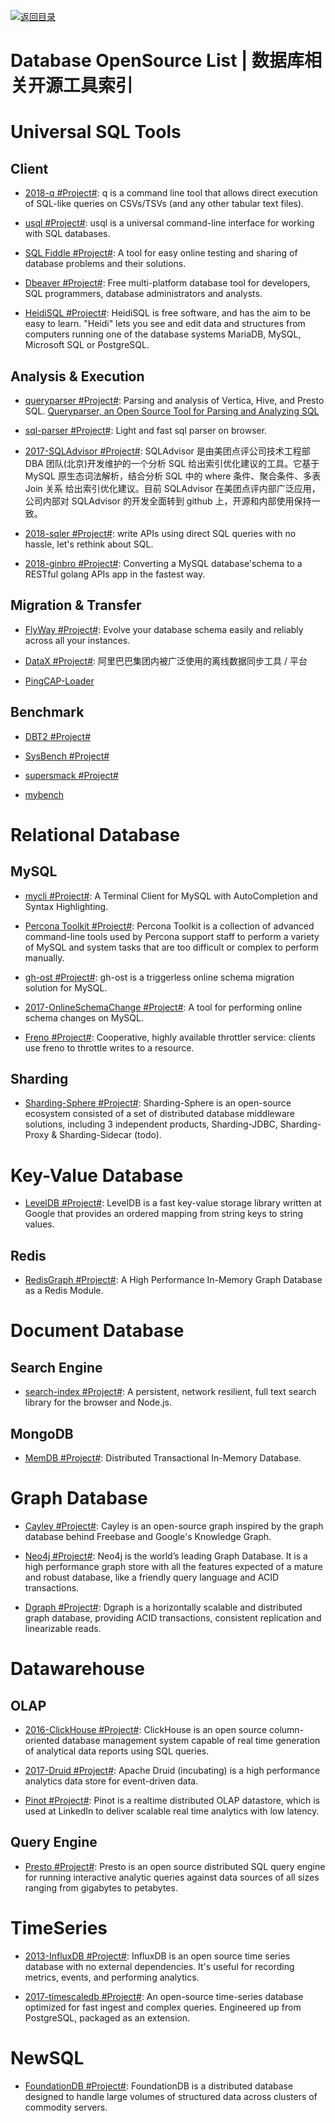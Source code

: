 [![返回目录](https://user-images.githubusercontent.com/5803001/38079637-ff0abcf0-3371-11e8-9b76-ad651620afc7.jpg)](https://github.com/wxyyxc1992/Awesome-Lists)

# Database OpenSource List | 数据库相关开源工具索引

# Universal SQL Tools

## Client

- [2018-q #Project#](https://github.com/harelba/q): q is a command line tool that allows direct execution of SQL-like queries on CSVs/TSVs (and any other tabular text files).

- [usql #Project#](https://github.com/knq/usql): usql is a universal command-line interface for working with SQL databases.

* [SQL Fiddle #Project#](http://sqlfiddle.com/): A tool for easy online testing and sharing of database problems and their solutions.

- [Dbeaver #Project#](https://dbeaver.io): Free multi-platform database tool for developers, SQL programmers, database administrators and analysts.

- [HeidiSQL #Project#](https://www.heidisql.com/): HeidiSQL is free software, and has the aim to be easy to learn. "Heidi" lets you see and edit data and structures from computers running one of the database systems MariaDB, MySQL, Microsoft SQL or PostgreSQL.

## Analysis & Execution

- [queryparser #Project#](https://github.com/uber/queryparser): Parsing and analysis of Vertica, Hive, and Presto SQL. [Queryparser, an Open Source Tool for Parsing and Analyzing SQL](https://eng.uber.com/queryparser/)

- [sql-parser #Project#](https://github.com/dt-fe/sql-parser): Light and fast sql parser on browser.

* [2017-SQLAdvisor #Project#](https://github.com/Meituan-Dianping/SQLAdvisor): SQLAdvisor 是由美团点评公司技术工程部 DBA 团队(北京)开发维护的一个分析 SQL 给出索引优化建议的工具。它基于 MySQL 原生态词法解析，结合分析 SQL 中的 where 条件、聚合条件、多表 Join 关系 给出索引优化建议。目前 SQLAdvisor 在美团点评内部广泛应用，公司内部对 SQLAdvisor 的开发全面转到 github 上，开源和内部使用保持一致。

- [2018-sqler #Project#](https://github.com/alash3al/sqler): write APIs using direct SQL queries with no hassle, let's rethink about SQL.

- [2018-ginbro #Project#](https://github.com/dejavuzhou/ginbro): Converting a MySQL database'schema to a RESTful golang APIs app in the fastest way.

## Migration & Transfer

- [FlyWay #Project#](https://github.com/flyway/flyway): Evolve your database schema easily and reliably across all your instances.

- [DataX #Project#](https://github.com/alibaba/DataX): 阿里巴巴集团内被广泛使用的离线数据同步工具 / 平台

- [PingCAP-Loader](https://github.com/pingcap/docs-cn/blob/master/tools/loader.md)

## Benchmark

- [DBT2 #Project#](http://osdldbt.sourceforge.net/)

- [SysBench #Project#](http://sysbench.sourceforge.net/)

- [supersmack #Project#](http://vegan.net/tony/supersmack/)

* [mybench](http://jeremy.zawodny.com/mysql/mybench/)

# Relational Database

## MySQL

- [mycli #Project#](https://github.com/dbcli/mycli): A Terminal Client for MySQL with AutoCompletion and Syntax Highlighting.

- [Percona Toolkit #Project#](https://github.com/percona/percona-toolkit): Percona Toolkit is a collection of advanced command-line tools used by Percona support staff to perform a variety of MySQL and system tasks that are too difficult or complex to perform manually.

- [gh-ost #Project#](https://github.com/github/gh-ost): gh-ost is a triggerless online schema migration solution for MySQL.

* [2017-OnlineSchemaChange #Project#](https://github.com/facebookincubator/OnlineSchemaChange): A tool for performing online schema changes on MySQL.

- [Freno #Project#](https://github.com/github/freno): Cooperative, highly available throttler service: clients use freno to throttle writes to a resource.

## Sharding

- [Sharding-Sphere #Project#](https://gitee.com/Sharding-Sphere/sharding-sphere): Sharding-Sphere is an open-source ecosystem consisted of a set of distributed database middleware solutions, including 3 independent products, Sharding-JDBC, Sharding-Proxy & Sharding-Sidecar (todo).

# Key-Value Database

- [LevelDB #Project#](https://github.com/google/leveldb): LevelDB is a fast key-value storage library written at Google that provides an ordered mapping from string keys to string values.

## Redis

- [RedisGraph #Project#](http://redisgraph.io/design/): A High Performance In-Memory Graph Database as a Redis Module.

# Document Database

## Search Engine

- [search-index #Project#](https://github.com/fergiemcdowall/search-index): A persistent, network resilient, full text search library for the browser and Node.js.

## MongoDB

- [MemDB #Project#](https://github.com/rain1017/memdb): Distributed Transactional In-Memory Database.

# Graph Database

- [Cayley #Project#](https://github.com/cayleygraph/cayley): Cayley is an open-source graph inspired by the graph database behind Freebase and Google's Knowledge Graph.

- [Neo4j #Project#](https://github.com/neo4j/neo4j): Neo4j is the world’s leading Graph Database. It is a high performance graph store with all the features expected of a mature and robust database, like a friendly query language and ACID transactions.

- [Dgraph #Project#](https://dgraph.io/): Dgraph is a horizontally scalable and distributed graph database, providing ACID transactions, consistent replication and linearizable reads.

# Datawarehouse

## OLAP

- [2016-ClickHouse #Project#](https://clickhouse.yandex/): ClickHouse is an open source column-oriented database management system capable of real time generation of analytical data reports using SQL queries.

- [2017-Druid #Project#](http://druid.io/): Apache Druid (incubating) is a high performance analytics data store for event-driven data.

- [Pinot #Project#](https://github.com/linkedin/pinot): Pinot is a realtime distributed OLAP datastore, which is used at LinkedIn to deliver scalable real time analytics with low latency.

## Query Engine

- [Presto #Project#](https://prestodb.io/): Presto is an open source distributed SQL query engine for running interactive analytic queries against data sources of all sizes ranging from gigabytes to petabytes.

# TimeSeries

- [2013-InfluxDB #Project#](https://github.com/influxdata/influxdb): InfluxDB is an open source time series database with no external dependencies. It's useful for recording metrics, events, and performing analytics.

- [2017-timescaledb #Project#](https://github.com/timescale/timescaledb/): An open-source time-series database optimized for fast ingest and complex queries. Engineered up from PostgreSQL, packaged as an extension.

# NewSQL

- [FoundationDB #Project#](https://github.com/apple/foundationdb): FoundationDB is a distributed database designed to handle large volumes of structured data across clusters of commodity servers.
